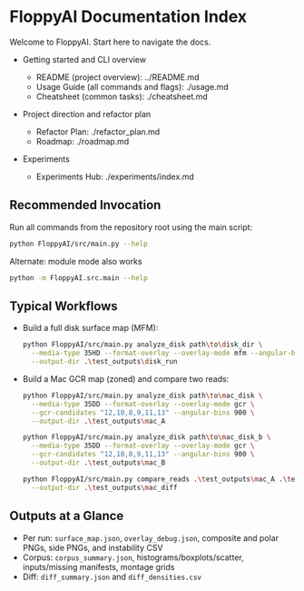 # FloppyAI Documentation Index

Welcome to FloppyAI. Start here to navigate the docs.

- Getting started and CLI overview
  - README (project overview): ../README.md
  - Usage Guide (all commands and flags): ./usage.md
  - Cheatsheet (common tasks): ./cheatsheet.md

- Project direction and refactor plan
  - Refactor Plan: ./refactor_plan.md
  - Roadmap: ./roadmap.md

- Experiments
  - Experiments Hub: ./experiments/index.md

## Recommended Invocation

Run all commands from the repository root using the main script:

```bash
python FloppyAI/src/main.py --help
```

Alternate: module mode also works

```bash
python -m FloppyAI.src.main --help
```

## Typical Workflows

- Build a full disk surface map (MFM):
  ```bash
  python FloppyAI/src/main.py analyze_disk path\to\disk_dir \
    --media-type 35HD --format-overlay --overlay-mode mfm --angular-bins 720 \
    --output-dir .\test_outputs\disk_run
  ```

- Build a Mac GCR map (zoned) and compare two reads:
  ```bash
  python FloppyAI/src/main.py analyze_disk path\to\mac_disk \
    --media-type 35DD --format-overlay --overlay-mode gcr \
    --gcr-candidates "12,10,8,9,11,13" --angular-bins 900 \
    --output-dir .\test_outputs\mac_A

  python FloppyAI/src/main.py analyze_disk path\to\mac_disk_b \
    --media-type 35DD --format-overlay --overlay-mode gcr \
    --gcr-candidates "12,10,8,9,11,13" --angular-bins 900 \
    --output-dir .\test_outputs\mac_B

  python FloppyAI/src/main.py compare_reads .\test_outputs\mac_A .\test_outputs\mac_B \
    --output-dir .\test_outputs\mac_diff
  ```

## Outputs at a Glance

- Per run: `surface_map.json`, `overlay_debug.json`, composite and polar PNGs, side PNGs, and instability CSV
- Corpus: `corpus_summary.json`, histograms/boxplots/scatter, inputs/missing manifests, montage grids
- Diff: `diff_summary.json` and `diff_densities.csv`
